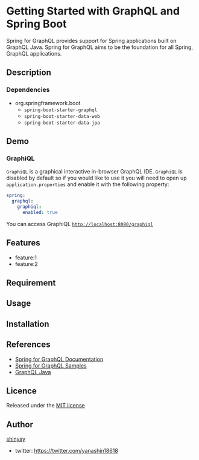# Getting Started with GraphQL and Spring Boot

Spring for GraphQL provides support for Spring applications built on GraphQL Java.
Spring for GraphQL aims to be the foundation for all Spring, GraphQL applications.

## Description

### Dependencies

- org.springframework.boot
  - `spring-boot-starter-graphql`
  - `spring-boot-starter-data-web`
  - `spring-boot-starter-data-jpa`

## Demo

### GraphiQL
`GraphiQL` is a graphical interactive in-browser GraphQL IDE.
`GraphiQL` is disabled by default so if you would like to use it you will need to open up `application.properties` and enable it with the following property:

```yaml
spring:
  graphql:
    graphiql:
      enabled: true
```

You can access GraphiQL [`http://localhost:8080/graphiql`](http://localhost:8080/graphiql)

## Features

- feature:1
- feature:2

## Requirement

## Usage

## Installation

## References

- [Spring for GraphQL Documentation](https://docs.spring.io/spring-graphql/docs/current-SNAPSHOT/reference/html/)
- [Spring for GraphQL Samples](https://github.com/spring-projects/spring-graphql/tree/main/samples)
- [GraphQL Java](https://www.graphql-java.com/)

## Licence

Released under the [MIT license](https://gist.githubusercontent.com/shinyay/56e54ee4c0e22db8211e05e70a63247e/raw/34c6fdd50d54aa8e23560c296424aeb61599aa71/LICENSE)

## Author

[shinyay](https://github.com/shinyay)
- twitter: https://twitter.com/yanashin18618
